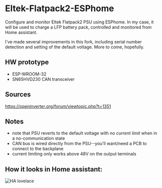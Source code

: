 # Eltek-Flatpack2-ESPhome
Configure and monitor Eltek Flatpack2 PSU using ESPhome. In my case, it will be used to charge a LFP battery pack, controlled and monitored from Home assistant.

I've made several improvements in this fork, including serial number detection and setting of the default voltage. More to come, hopefully.

## HW prototype
- ESP-WROOM-32
- SN65HVD230 CAN transceiver

## Sources
https://openinverter.org/forum/viewtopic.php?t=1351

## Notes
- note that PSU reverts to the default voltage with *no current limit* when in a no-communication state
- CAN bus is wired directly from the PSU--you'll want/need a PCB to connect to the backplane
- current limiting only works above 48V on the output terminals

## How it looks in Home assistant:
![HA lovelace](https://github.com/taHC81/Eltek-Flaptack2-ESPhome/blob/main/Eltek-Flatpack2-HA2.png?raw=true)
